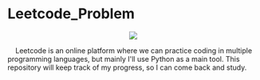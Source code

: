# Leetcode_Problem
<p align="center">
  <img src="https://cdn.cdo.mit.edu/wp-content/uploads/sites/67/2021/01/0_zuhXdNAIUoxEem4--768x512.png" />
</p>
    Leetcode is an online platform where we can practice coding in multiple programming languages, but mainly I'll use Python as a main tool. This repository will keep track of my progress, so I can come back and study. 
